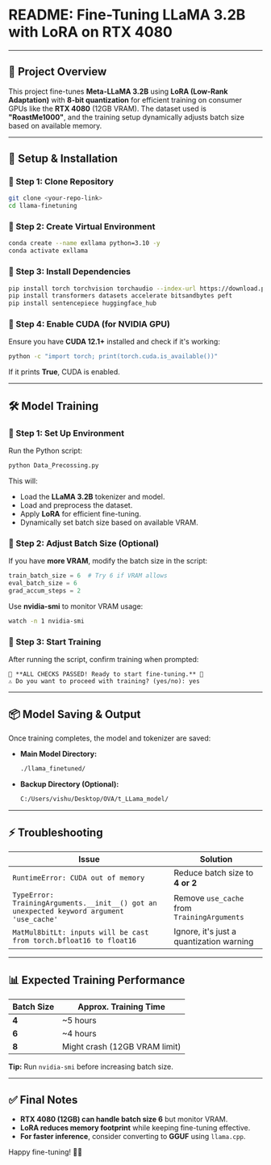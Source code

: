 # **README: Fine-Tuning LLaMA 3.2B with LoRA on RTX 4080**
---
## **📌 Project Overview**
This project fine-tunes **Meta-LLaMA 3.2B** using **LoRA (Low-Rank Adaptation)** with **8-bit quantization** for efficient training on consumer GPUs like the **RTX 4080** (12GB VRAM). The dataset used is **"RoastMe1000"**, and the training setup dynamically adjusts batch size based on available memory.

---

## **🚀 Setup & Installation**
### **🔹 Step 1: Clone Repository**
```bash
git clone <your-repo-link>
cd llama-finetuning
```

### **🔹 Step 2: Create Virtual Environment**
```bash
conda create --name exllama python=3.10 -y
conda activate exllama
```

### **🔹 Step 3: Install Dependencies**
```bash
pip install torch torchvision torchaudio --index-url https://download.pytorch.org/whl/cu121
pip install transformers datasets accelerate bitsandbytes peft
pip install sentencepiece huggingface_hub
```

### **🔹 Step 4: Enable CUDA (for NVIDIA GPU)**
Ensure you have **CUDA 12.1+** installed and check if it's working:
```bash
python -c "import torch; print(torch.cuda.is_available())"
```
If it prints **True**, CUDA is enabled.

---

## **🛠️ Model Training**
### **🔹 Step 1: Set Up Environment**
Run the Python script:
```bash
python Data_Precossing.py
```
This will:
- Load the **LLaMA 3.2B** tokenizer and model.
- Load and preprocess the dataset.
- Apply **LoRA** for efficient fine-tuning.
- Dynamically set batch size based on available VRAM.

### **🔹 Step 2: Adjust Batch Size (Optional)**
If you have **more VRAM**, modify the batch size in the script:
```python
train_batch_size = 6  # Try 6 if VRAM allows
eval_batch_size = 6
grad_accum_steps = 2
```
Use **nvidia-smi** to monitor VRAM usage:
```bash
watch -n 1 nvidia-smi
```

### **🔹 Step 3: Start Training**
After running the script, confirm training when prompted:
```text
🚨 **ALL CHECKS PASSED! Ready to start fine-tuning.** 🚀
⚠️ Do you want to proceed with training? (yes/no): yes
```
---

## **📦 Model Saving & Output**
Once training completes, the model and tokenizer are saved:
- **Main Model Directory:**
  ```bash
  ./llama_finetuned/
  ```
- **Backup Directory (Optional):**
  ```bash
  C:/Users/vishu/Desktop/OVA/t_LLama_model/
  ```

---

## **⚡ Troubleshooting**
| **Issue** | **Solution** |
|-----------|-------------|
| `RuntimeError: CUDA out of memory` | Reduce batch size to **4 or 2** |
| `TypeError: TrainingArguments.__init__() got an unexpected keyword argument 'use_cache'` | Remove `use_cache` from `TrainingArguments` |
| `MatMul8bitLt: inputs will be cast from torch.bfloat16 to float16` | Ignore, it's just a quantization warning |

---

## **📊 Expected Training Performance**
| **Batch Size** | **Approx. Training Time** |
|--------------|------------------|
| **4**  | ~5 hours |
| **6**  | ~4 hours |
| **8**  | Might crash (12GB VRAM limit) |

**Tip:** Run `nvidia-smi` before increasing batch size.

---

## **✅ Final Notes**
- **RTX 4080 (12GB) can handle batch size 6** but monitor VRAM.
- **LoRA reduces memory footprint** while keeping fine-tuning effective.
- **For faster inference**, consider converting to **GGUF** using `llama.cpp`.

Happy fine-tuning! 🚀🔥
